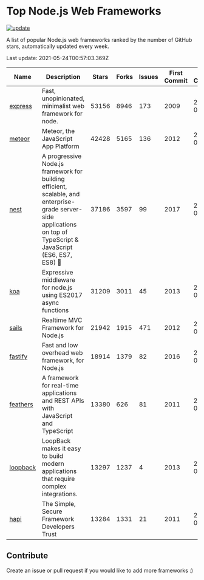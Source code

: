 # Top Node.js Web Frameworks

[![update](https://github.com/sunnysid3up/nodejs-web-frameworks/actions/workflows/update.yml/badge.svg)](https://github.com/sunnysid3up/nodejs-web-frameworks/actions/workflows/update.yml)

A list of popular Node.js web frameworks ranked by the number of GitHub stars, automatically updated every week.

Last update: 2021-05-24T00:57:03.369Z

| Name          | Description          | Stars                     | Forks          | Issues               | First Commit        | Last Commit         | Language          |
|---------------|----------------------|---------------------------|----------------|----------------------|---------------------|---------------------|-------------------|
| [express](https://github.com/expressjs/express) | Fast, unopinionated, minimalist web framework for node. | 53156 | 8946 | 173 | 2009 | 2021-05-23 | JS |
| [meteor](https://github.com/meteor/meteor) | Meteor, the JavaScript App Platform | 42428 | 5165 | 136 | 2012 | 2021-05-23 | JS |
| [nest](https://github.com/nestjs/nest) | A progressive Node.js framework for building efficient, scalable, and enterprise-grade server-side applications on top of TypeScript & JavaScript (ES6, ES7, ES8) 🚀 | 37186 | 3597 | 99 | 2017 | 2021-05-24 | TS |
| [koa](https://github.com/koajs/koa) | Expressive middleware for node.js using ES2017 async functions | 31209 | 3011 | 45 | 2013 | 2021-05-23 | JS |
| [sails](https://github.com/balderdashy/sails) | Realtime MVC Framework for Node.js | 21942 | 1915 | 471 | 2012 | 2021-05-21 | JS |
| [fastify](https://github.com/fastify/fastify) | Fast and low overhead web framework, for Node.js | 18914 | 1379 | 82 | 2016 | 2021-05-24 | JS |
| [feathers](https://github.com/feathersjs/feathers) | A framework for real-time applications and REST APIs with JavaScript and TypeScript | 13380 | 626 | 81 | 2011 | 2021-05-24 | TS |
| [loopback](https://github.com/strongloop/loopback) | LoopBack makes it easy to build modern applications that require complex integrations. | 13297 | 1237 | 4 | 2013 | 2021-05-23 | JS |
| [hapi](https://github.com/hapijs/hapi) | The Simple, Secure Framework Developers Trust | 13284 | 1331 | 21 | 2011 | 2021-05-22 | JS |

## Contribute 

Create an issue or pull request if you would like to add more frameworks :)